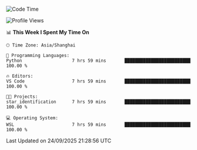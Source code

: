 <!--START_SECTION:waka-->
![Code Time](http://img.shields.io/badge/Code%20Time-3%2C127%20hrs%2039%20mins-blue)

![Profile Views](http://img.shields.io/badge/Profile%20Views-10-blue)

📊 **This Week I Spent My Time On** 

```text
🕑︎ Time Zone: Asia/Shanghai

💬 Programming Languages: 
Python                   7 hrs 59 mins       █████████████████████████   100.00 % 

🔥 Editors: 
VS Code                  7 hrs 59 mins       █████████████████████████   100.00 % 

🐱‍💻 Projects: 
star_identification      7 hrs 59 mins       █████████████████████████   100.00 % 

💻 Operating System: 
WSL                      7 hrs 59 mins       █████████████████████████   100.00 % 
```


 Last Updated on 24/09/2025 21:28:56 UTC
<!--END_SECTION:waka-->